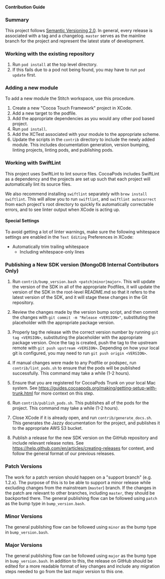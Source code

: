 #### Contribution Guide

### Summary

This project follows [Semantic Versioning 2.0](https://semver.org/). In general, every release is associated with a tag and a changelog. `master` serves as the mainline branch for the project and represent the latest state of development.

### Working with the existing repository

1. Run `pod install` at the top level directory.
2. If this fails due to a pod not being found, you may have to run `pod update` first.

### Adding a new module

To add a new module the Stitch workspace, use this procedure.

1. Create a new "Cocoa Touch Framework" project in XCode.
2. Add a new target to the podfile.
3. Add the appropriate dependencies as you would any other pod based project.
4. Run `pod install`.
5. Add the XCTest associated with your module to the appropriate scheme.
6. Update the scripts in the `contrib` directory to include the newly added 
   module. This includes documentation generation, version bumping, linting 
   projects, linting pods, and publishing pods.

### Working with SwiftLint
This project uses SwiftLint to lint source files. CocoaPods includes SwiftLint as a dependency and the projects are set up such that each project will automatically lint its source files. 

We also recommend installing `swiftlint` separately with `brew install swiftlint`. This will allow you to run `swiftlint`, and `swiftlint autocorrect` from each project's root directory to quickly fix automatically correctable errors, and to see linter output when XCode is acting up.

#### Special Settings
To avoid getting a lot of linter warnings, make sure the following whitespace settings are enabled in the `Text Editing` Preferences in XCode:

- Automatically trim trailing whitespace
    - Including whitespace-only lines

### Publishing a New SDK version (MongoDB Internal Contributors Only)

1. Run `contrib/bump_version.bash <patch|minor|major>`. This will 
   update the version of the SDK in all of the appropriate Podfiles, it will 
   update the version of the SDK in the root-level README.md so that it refers 
   to the latest version of the SDK, and it will stage these changes in the 
   Git repository.

2. Review the changes made by the version bump script, and then commit the 
   changes with `git commit -m "Release <VERSION>"`, substituting the
   placeholder with the appropriate package version.

3. Properly tag the release with the correct version number by running
   `git tag <VERSION>`, substituting the placeholder with the 
   appropriate package version. Once the tag is created, push the tag to the 
   upstream remote with `git push upstream <VERSION>`. Depending on 
   how your local git is configured, you may need to run
   `git push origin <VERSION>`.

4. If manual changes were made to any Podfile or podspec, run 
   `contrib/lint_pods.sh` to ensure that the pods will be published 
   successfully. This command may take a while (1-2 hours).

5. Ensure that you are registered for CocoaPods Trunk on your local Mac system.
   See https://guides.cocoapods.org/making/getting-setup-with-trunk.html for
   more context on this step.

6. Run `contrib/publish_pods.sh`. This publishes all of the pods for the 
   project. This command may take a while (1-2 hours).

7. Close XCode if it is already open, and run `contrib/generate_docs.sh`. This
   generates the Jazzy documentation for the project, and publishes it to the 
   appropriate AWS S3 bucket.

8. Publish a release for the new SDK version on the GitHub repository and 
   include relevant release notes. See
   https://help.github.com/en/articles/creating-releases for context, and 
   follow the general format of our previous releases.

### Patch Versions

The work for a patch version should happen on a "support branch" (e.g. 1.2.x). The purpose of this is to be able to support a minor release while excluding changes from the mainstream (`master`) branch. If the changes in the patch are relevant to other branches, including `master`, they should be backported there. The general publishing flow can be followed using `patch` as the bump type in `bump_version.bash`.

### Minor Versions

The general publishing flow can be followed using `minor` as the bump type in `bump_version.bash`.

### Major Versions

The general publishing flow can be followed using `major` as the bump type in `bump_version.bash`. In addition to this, the release on GitHub should be edited for a more readable format of key changes and include any migration steps needed to go from the last major version to this one.
